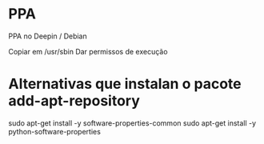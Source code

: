 # PPA
PPA no Deepin / Debian

Copiar em /usr/sbin
Dar permissos de execução

# Alternativas que instalan o pacote add-apt-repository
sudo apt-get install -y software-properties-common
sudo apt-get install -y python-software-properties

